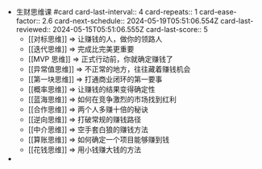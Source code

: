 - 生财思维课 #card
  card-last-interval:: 4
  card-repeats:: 1
  card-ease-factor:: 2.6
  card-next-schedule:: 2024-05-19T05:51:06.554Z
  card-last-reviewed:: 2024-05-15T05:51:06.555Z
  card-last-score:: 5
	- [[对标思维]] => 让赚钱的人，做你的领路人
	- [[迭代思维]] => 完成比完美更重要
	- [[MVP 思维]] => 正式行动前，你就确定赚钱了
	- [[异常值思维]] => 不正常的地方，往往藏着赚钱机会
	- [[第一块思维]] => 打通商业闭环的第一要事
	- [[概率思维]] => 让赚钱的结果变得确定性
	- [[蓝海思维]] => 如何在竞争激烈的市场找到红利
	- [[合作思维]] => 两个人多赚十倍的秘诀
	- [[逆向思维]] => 打破常规的赚钱路径
	- [[中介思维]] => 空手套白狼的赚钱方法
	- [[算账思维]] => 如何确定一个项目能够赚到钱
	- [[花钱思维]] => 用小钱赚大钱的方法
-